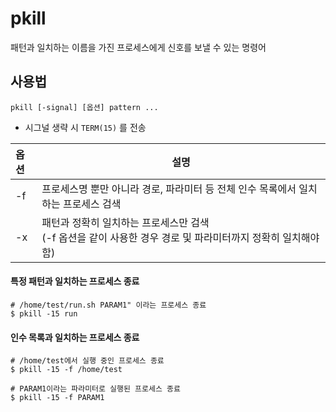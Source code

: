 # pkill

패턴과 일치하는 이름을 가진 프로세스에게 신호를 보낼 수 있는 명령어

## 사용법

```
pkill [-signal] [옵션] pattern ...
```

* 시그널 생략 시 `TERM(15)` 를 전송

| 옵션 | 설명 |
|:-----|------|
| -f   | 프로세스명 뿐만 아니라 경로, 파라미터 등 전체 인수 목록에서 일치하는 프로세스 검색 |
| -x   | 패턴과 정확히 일치하는 프로세스만 검색<br/>(-f 옵션을 같이 사용한 경우 경로 및 파라미터까지 정확히 일치해야함) |

#### 특정 패턴과 일치하는 프로세스 종료

``` shell
# /home/test/run.sh PARAM1" 이라는 프로세스 종료
$ pkill -15 run
```

#### 인수 목록과 일치하는 프로세스 종료

``` shell
# /home/test에서 실행 중인 프로세스 종료
$ pkill -15 -f /home/test

# PARAM1이라는 파라미터로 실행된 프로세스 종료
$ pkill -15 -f PARAM1
```
